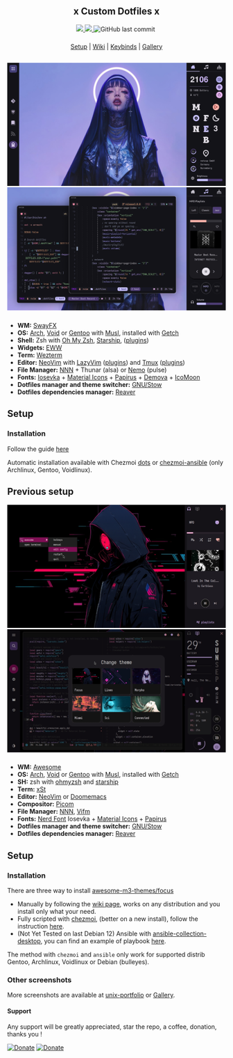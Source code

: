 <h2 align="center">x Custom Dotfiles x</h2>
<p align="center">
<a href="https://github.com/szorfein/dotfiles/stargazers">
  <img src="https://img.shields.io/github/stars/szorfein/dotfiles?color=%23BB9AF7&labelColor=%231A1B26&style=for-the-badge">
</a>
<a href="https://github.com/szorfein/dotfiles/network/members/">
  <img src="https://img.shields.io/github/forks/szorfein/dotfiles?color=%237AA2F7&labelColor=%231A1B26&style=for-the-badge">
</a>
<img alt="GitHub last commit" src="https://img.shields.io/github/last-commit/szorfein/dotfiles?color=73daca&labelColor=%231A1B26&style=for-the-badge" />
<img alt="" src="https://img.shields.io/github/repo-size/szorfein/dotfiles?color=%230969da&labelColor=%231A1B26&style=for-the-badge&label=Repo" />
</p>

###

<p align="center">
<a href="https://github.com/szorfein/dotfiles#setup">Setup</a>
| <a href="https://github.com/szorfein/dotfiles/wiki">Wiki</a>
| <a href="https://github.com/szorfein/dotfiles/wiki/Keybinds">Keybinds</a>
| <a href="https://github.com/szorfein/dotfiles/wiki/Gallery">Gallery</a>
</p>

##

![holy screenshot](https://github.com/szorfein/unix-portfolio/raw/master/holy/clean.jpg)
![holy screenshot](https://github.com/szorfein/unix-portfolio/raw/master/holy/full.jpg)

###

- **WM:** [SwayFX](https://github.com/WillPower3309/swayfx)
- **OS:** [Arch](https://archlinux.org/), [Void](https://voidlinux.org/) or
  [Gentoo](https://www.gentoo.org/) with [Musl](https://musl.libc.org/),
  installed with [Getch](https://github.com/szorfein/getch)
- **Shell:** Zsh with [Oh My Zsh](https://github.com/ohmyzsh/ohmyzsh),
  [Starship](https://starship.rs),
  ([plugins](https://github.com/szorfein/dotfiles/blob/main/zsh/.config/reaver/zsh.yml))
- **Widgets:** [EWW](https://elkowar.github.io/eww/eww.html)
- **Term:** [Wezterm](https://github.com/wez/wezterm)
- **Editor:** [NeoVim](https://neovim.io) with
  [LazyVim](https://lazyvim.github.io/)
  ([plugins](https://github.com/szorfein/dotfiles/tree/main/neovim/.config/nvim/lua/plugins))
  and [Tmux](https://github.com/tmux/tmux/wiki)
  ([plugins](https://github.com/szorfein/dotfiles/blob/main/tmux/.config/reaver/tmux.yml))
- **File Manager:** [NNN](https://github.com/jarun/nnn) + Thunar (alsa) or
  [Nemo](https://github.com/linuxmint/nemo) (pulse)
- **Fonts:** [Iosevka](https://www.nerdfonts.com/) +
  [Material Icons](https://github.com/google/material-design-icons) +
  [Papirus](https://github.com/PapirusDevelopmentTeam/papirus-icon-theme) +
  [Demova](https://www.dafont.com/demova.font) + [IcoMoon](https://icomoon.io/)
- **Dotfiles manager and theme switcher:**
  [GNU/Stow](https://www.gnu.org/software/stow/)
- **Dotfiles dependencies manager:**
  [Reaver](https://github.com/szorfein/reaver)

## Setup

### Installation

Follow the guide
[here](https://github.com/szorfein/dotfiles/tree/main/swayfx/.config/sway)

Automatic installation available with Chezmoi
[dots](https://github.com/szorfein/dots) or
[chezmoi-ansible](https://github.com/szorfein/dots/tree/ansible) (only
Archlinux, Gentoo, Voidlinux).

## Previous setup

![focus screenshot](https://github.com/szorfein/unix-portfolio/raw/master/focus/clean.jpg)
![focus full](https://github.com/szorfein/unix-portfolio/raw/master/focus/full.jpg)

###

- **WM:** [Awesome](https://github.com/awesomeWM/awesome)
- **OS:** [Arch](https://archlinux.org/), [Void](https://voidlinux.org/) or
  [Gentoo](https://www.gentoo.org/) with [Musl](https://musl.libc.org/),
  installed with [Getch](https://github.com/szorfein/getch)
- **SH:** zsh with [ohmyzsh](https://github.com/ohmyzsh/ohmyzsh) and
  [starship](https://starship.rs)
- **Term:** [xSt](https://github.com/gnotclub/xst)
- **Editor:** [NeoVim](https://neovim.io/) or
  [Doomemacs](https://github.com/doomemacs/doomemacs)
- **Compositor:** [Picom](https://github.com/yshui/picom)
- **File Manager:** [NNN](https://github.com/jarun/nnn),
  [Vifm](https://github.com/vifm/vifm)
- **Fonts:** [Nerd Font](https://www.nerdfonts.com/) Iosevka +
  [Material Icons](https://github.com/Templarian/MaterialDesign-Font) +
  [Papirus](https://github.com/PapirusDevelopmentTeam/papirus-icon-theme)
- **Dotfiles manager and theme switcher:**
  [GNU/Stow](https://www.gnu.org/software/stow/)
- **Dotfiles dependencies manager:**
  [Reaver](https://github.com/szorfein/reaver)

###

## Setup

### Installation

There are three way to install [awesome-m3-themes/focus](#screens)

- Manually by following the
  [wiki page](https://github.com/szorfein/dotfiles/tree/main/awesome-m3/.config/awesome),
  works on any distribution and you install only what your need.
- Fully scripted with [chezmoi](https://www.chezmoi.io/), (better on a new
  install), follow the instruction [here](https://github.com/szorfein/dots).
- (Not Yet Tested on last Debian 12) Ansible with
  [ansible-collection-desktop](https://github.com/szorfein/ansible-collection-desktop),
  you can find an example of playbook
  [here](https://github.com/szorfein/dots/tree/ansible/home/ansible).

The method with `chezmoi` and `ansible` only work for supported distrib Gentoo,
Archlinux, Voidlinux or Debian (bulleyes).

### Other screenshots

More screenshots are available at
[unix-portfolio](https://github.com/szorfein/unix-portfolio) or
[Gallery](https://github.com/szorfein/dotfiles/wiki/Gallery).

#### Support

Any support will be greatly appreciated, star the repo, a coffee, donation,
thanks you !

[![Donate](https://img.shields.io/badge/don-liberapay-1ba9a4)](https://liberapay.com/szorfein)
[![Donate](https://img.shields.io/badge/don-patreon-ab69f4)](https://www.patreon.com/szorfein)
